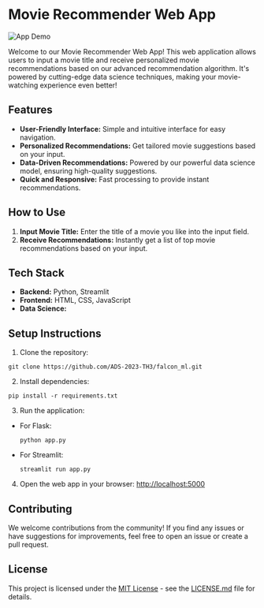 # Movie Recommender Web App

![App Demo](link-to-demo-gif-or-screenshot)

Welcome to our Movie Recommender Web App! This web application allows users to input a movie title and receive personalized movie recommendations based on our advanced recommendation algorithm. It's powered by cutting-edge data science techniques, making your movie-watching experience even better!

## Features

- **User-Friendly Interface:** Simple and intuitive interface for easy navigation.
- **Personalized Recommendations:** Get tailored movie suggestions based on your input.
- **Data-Driven Recommendations:** Powered by our powerful data science model, ensuring high-quality suggestions.
- **Quick and Responsive:** Fast processing to provide instant recommendations.

## How to Use

1. **Input Movie Title:** Enter the title of a movie you like into the input field.
2. **Receive Recommendations:** Instantly get a list of top movie recommendations based on your input.

## Tech Stack

- **Backend:** Python, Streamlit 
- **Frontend:** HTML, CSS, JavaScript 
- **Data Science:** 

## Setup Instructions

1. Clone the repository:

```
git clone https://github.com/ADS-2023-TH3/falcon_ml.git
```

2. Install dependencies:

```
pip install -r requirements.txt
```

3. Run the application:
- For Flask:
  ```
  python app.py
  ```
- For Streamlit:
  ```
  streamlit run app.py
  ```

4. Open the web app in your browser: [http://localhost:5000](http://localhost:5000)

## Contributing

We welcome contributions from the community! If you find any issues or have suggestions for improvements, feel free to open an issue or create a pull request.

## License

This project is licensed under the [MIT License](LICENSE.md) - see the [LICENSE.md](LICENSE.md) file for details.

